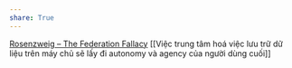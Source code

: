 ```yaml
---
share: True
---
```

[Rosenzweig – The Federation Fallacy](https://rosenzweig.io/blog/the-federation-fallacy.html)
[[Việc trung tâm hoá việc lưu trữ dữ liệu trên máy chủ sẽ lấy đi autonomy và agency của người dùng cuối]]
